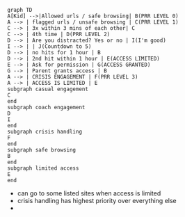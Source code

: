 ```mermaid
graph TD
A[Kid] -->|Allowed urls / safe browsing| B(PRR LEVEL 0)
A --> | flagged urls / unsafe browsing | C(PRR LEVEL 1)
C --> | 3x within 3 mins of each other| C
C --> | 4th time | D(PRR LEVEL 2)
D --> | Are you distracted? Yes or no | I(I'm good)
I --> | | J(Countdown to 5)
D --> | no hits for 1 hour | B
D --> | 2nd hit within 1 hour | E(ACCESS LIMITED)
E --> | Ask for permission | G(ACCESS GRANTED)
G --> | Parent grants access | B
A --> | CRISIS ENGAGEMENT | F(PRR LEVEL 3)
A --> | ACCESS IS LIMITED | E
subgraph casual engagement 
C
end
subgraph coach engagement
D
I
end
subgraph crisis handling
F
end
subgraph safe browsing
B
end
subgraph limited access
E
end
```

- can go to some listed sites when access is limited
- crisis handling has highest priority over everything else
- 
